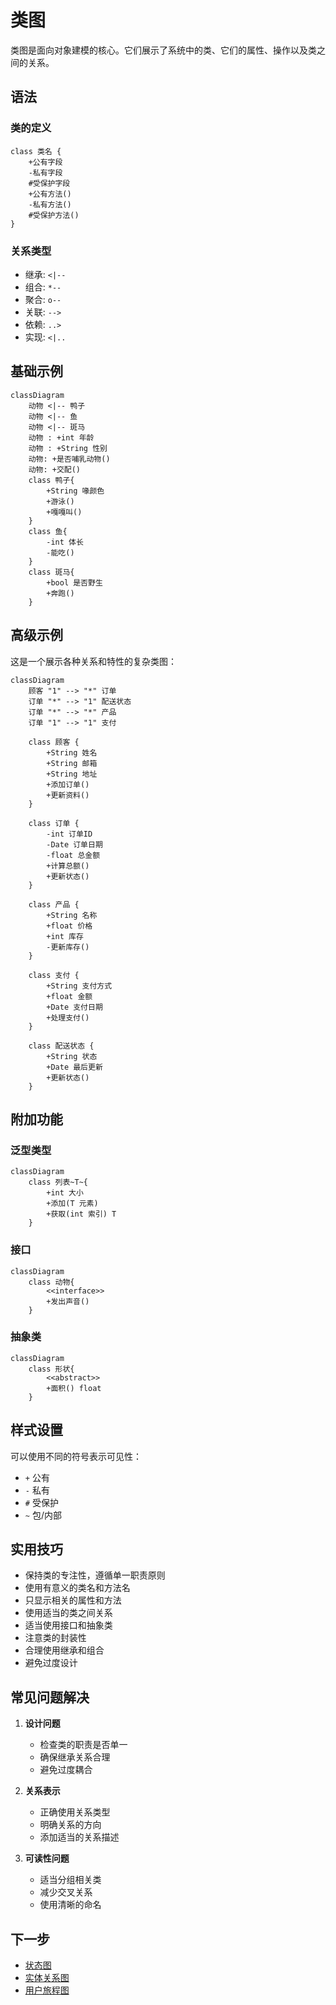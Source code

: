 # 类图

类图是面向对象建模的核心。它们展示了系统中的类、它们的属性、操作以及类之间的关系。

## 语法

### 类的定义
```
class 类名 {
    +公有字段
    -私有字段
    #受保护字段
    +公有方法()
    -私有方法()
    #受保护方法()
}
```

### 关系类型
- 继承: `<|--`
- 组合: `*--`
- 聚合: `o--`
- 关联: `-->`
- 依赖: `..>`
- 实现: `<|..`

## 基础示例

```mermaid
classDiagram
    动物 <|-- 鸭子
    动物 <|-- 鱼
    动物 <|-- 斑马
    动物 : +int 年龄
    动物 : +String 性别
    动物: +是否哺乳动物()
    动物: +交配()
    class 鸭子{
        +String 喙颜色
        +游泳()
        +嘎嘎叫()
    }
    class 鱼{
        -int 体长
        -能吃()
    }
    class 斑马{
        +bool 是否野生
        +奔跑()
    }
```

## 高级示例

这是一个展示各种关系和特性的复杂类图：

```mermaid
classDiagram
    顾客 "1" --> "*" 订单
    订单 "*" --> "1" 配送状态
    订单 "*" --> "*" 产品
    订单 "1" --> "1" 支付
    
    class 顾客 {
        +String 姓名
        +String 邮箱
        +String 地址
        +添加订单()
        +更新资料()
    }
    
    class 订单 {
        -int 订单ID
        -Date 订单日期
        -float 总金额
        +计算总额()
        +更新状态()
    }
    
    class 产品 {
        +String 名称
        +float 价格
        +int 库存
        -更新库存()
    }
    
    class 支付 {
        +String 支付方式
        +float 金额
        +Date 支付日期
        +处理支付()
    }
    
    class 配送状态 {
        +String 状态
        +Date 最后更新
        +更新状态()
    }
```

## 附加功能

### 泛型类型
```mermaid
classDiagram
    class 列表~T~{
        +int 大小
        +添加(T 元素)
        +获取(int 索引) T
    }
```

### 接口
```mermaid
classDiagram
    class 动物{
        <<interface>>
        +发出声音()
    }
```

### 抽象类
```mermaid
classDiagram
    class 形状{
        <<abstract>>
        +面积() float
    }
```

## 样式设置

可以使用不同的符号表示可见性：
- `+` 公有
- `-` 私有
- `#` 受保护
- `~` 包/内部

## 实用技巧
- 保持类的专注性，遵循单一职责原则
- 使用有意义的类名和方法名
- 只显示相关的属性和方法
- 使用适当的类之间关系
- 适当使用接口和抽象类
- 注意类的封装性
- 合理使用继承和组合
- 避免过度设计

## 常见问题解决

1. **设计问题**
   - 检查类的职责是否单一
   - 确保继承关系合理
   - 避免过度耦合

2. **关系表示**
   - 正确使用关系类型
   - 明确关系的方向
   - 添加适当的关系描述

3. **可读性问题**
   - 适当分组相关类
   - 减少交叉关系
   - 使用清晰的命名

## 下一步
- [状态图](/zh/diagrams/state)
- [实体关系图](/zh/diagrams/er)
- [用户旅程图](/zh/diagrams/user-journey) 